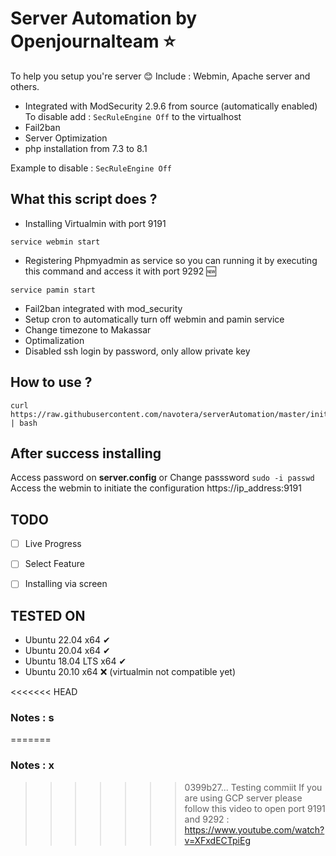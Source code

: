 # Server Automation by Openjournalteam ⭐
To help you setup you're server 😊
Include : Webmin, Apache server and others. 

- Integrated with ModSecurity 2.9.6 from source (automatically enabled) 
  To disable add : `SecRuleEngine Off` to the virtualhost
- Fail2ban
- Server Optimization
- php installation from 7.3 to 8.1

Example to disable : 
`SecRuleEngine Off`

## What this script does ?
- Installing Virtualmin with port 9191
```unix
service webmin start
```
- Registering Phpmyadmin as service so you can running it by executing this command and access it with port 9292 🆕
```unix
service pamin start
```
- Fail2ban integrated with mod_security
- Setup cron to automatically turn off webmin and pamin service
- Change timezone to Makassar
- Optimalization
- Disabled ssh login by password, only allow private key

## How to use ?
```unix
curl https://raw.githubusercontent.com/navotera/serverAutomation/master/init.sh | bash
```

## After success installing 
Access password on **server.config** or Change passsword 
```sudo -i passwd```  
Access the webmin to initiate the configuration 
https://ip_address:9191

## TODO
- [ ] Live Progress
- [ ] Select Feature
- [ ] Installing via screen


## TESTED ON
- Ubuntu 22.04 x64 ✔
- Ubuntu 20.04 x64 ✔
- Ubuntu 18.04 LTS x64 ✔
- Ubuntu 20.10 x64 ❌ (virtualmin not compatible yet)


<<<<<<< HEAD
### Notes :  s
=======
### Notes :  x
>>>>>>> 0399b27... Testing commiit
If you are using GCP server please follow this video to open port 9191 and 9292 : 
https://www.youtube.com/watch?v=XFxdECTpiEg
